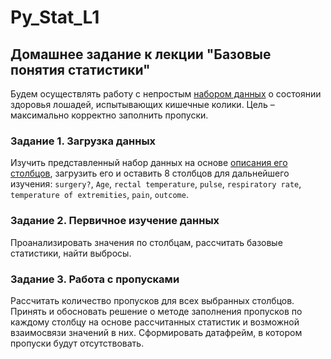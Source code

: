 # Py_Stat_L1
## Домашнее задание к лекции "Базовые понятия статистики"

Будем осуществлять работу с непростым [набором данных](https://raw.githubusercontent.com/obulygin/pyda_homeworks/master/statistics_basics/horse_data.csv) о состоянии здоровья лошадей, испытывающих кишечные колики. Цель – максимально корректно заполнить пропуски.

### Задание 1. Загрузка данных

Изучить представленный набор данных на основе [описания его столбцов](https://raw.githubusercontent.com/obulygin/pyda_homeworks/master/statistics_basics/horse_data.names), загрузить его и оставить 8 столбцов для дальнейшего изучения: `surgery?`, `Age`, `rectal temperature`, `pulse`, `respiratory rate`, `temperature of extremities`, `pain`, `outcome`. 

### Задание 2. Первичное изучение данных

Проанализировать значения по столбцам, рассчитать базовые статистики, найти выбросы.


### Задание 3. Работа с пропусками

Рассчитать количество пропусков для всех выбранных столбцов. Принять и обосновать решение о методе заполнения пропусков по каждому столбцу на основе рассчитанных статистик и возможной взаимосвязи значений в них. Сформировать датафрейм, в котором пропуски будут отсутствовать.
